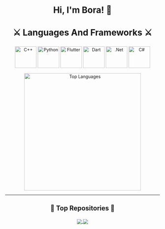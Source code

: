 # <p align="center">Hi, I'm Bora! 👋 </p>

# <p align="center">⚔️ Languages And Frameworks ⚔️</p>
<p align="center">
  <img height="70" src="https://raw.githubusercontent.com/isocpp/logos/master/cpp_logo.png" alt="C++" title="C++">
  <img height="70"  src="https://upload.wikimedia.org/wikipedia/commons/c/c3/Python-logo-notext.svg" alt="Python" title="Python">
  <img height="70"  src="https://raw.githubusercontent.com/flutter/website/master/src/_assets/image/flutter-logomark-320px.png" alt="Flutter" title="Flutter">
  <img height="70"  src="https://upload.wikimedia.org/wikipedia/commons/7/7e/Dart-logo.png" alt="Dart" title="Dart">
  <img height="70"  src="https://upload.wikimedia.org/wikipedia/commons/thumb/7/7d/Microsoft_.NET_logo.svg/330px-Microsoft_.NET_logo.svg.png" alt=".Net" title=".Net">
  <img height="70"  src="https://upload.wikimedia.org/wikipedia/commons/4/4f/Csharp_Logo.png?20180210215736" alt="C#" title="C#">
</p>

<p align="center">
  <img width="380px" src="https://github-readme-stats.vercel.app/api/top-langs/?username=bora399&langs_count=10&title_color=59A5FA&icon_color=3498db&text_color=C7D4E2&border_color=30363d&bg_color=0d1117&layout=compact&color=C7D4E2" alt="Top Languages" title="Top Languages">
</p>

<hr>

## <p align="center">🤖 Top Repositories 🤖</p>
<p align="center">
<a href="https://github.com/bora399/your_daily_movie">
  <img align="center" src="https://github-readme-stats.vercel.app/api/pin/?username=bora399&repo=your_daily_movie&theme=buefy" />
</a>
<a href="https://github.com/bora399/vex-basics">
  <img align="center" src="https://github-readme-stats.vercel.app/api/pin/?username=bora399&repo=vex-basics&theme=buefy"/>
</a>
</p>
